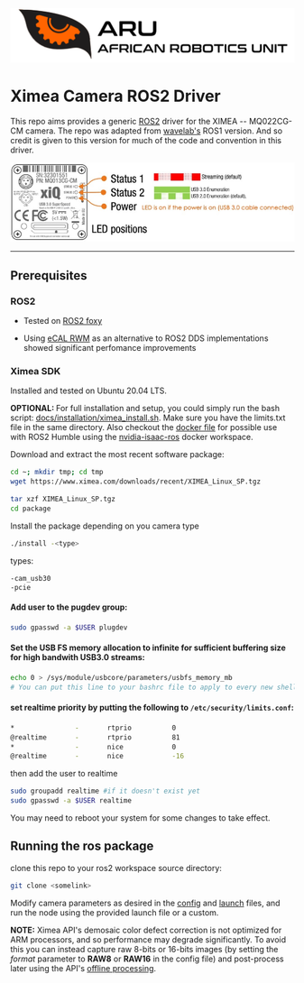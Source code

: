 ![logo](docs/resources/ARU_logo_rectangle.png)
# Ximea Camera ROS2 Driver

This repo aims provides a generic [ROS2](https://docs.ros.org/en/foxy/index.html) driver for the XIMEA -- MQ022CG-CM camera. The repo was adapted from [wavelab's](https://github.com/wavelab/ximea_ros_cam) ROS1 version. And so credit is given to this version for much of the code and convention in this driver. 

![Slide86](docs/resources/ximea.jpeg)

<hr/> 

## Prerequisites

### ROS2

- Tested on [ROS2 foxy](https://docs.ros.org/en/foxy/Installation.html)

- Using [eCAL RWM](https://github.com/eclipse-ecal/rmw_ecal) as an alternative to ROS2 DDS implementations showed significant perfomance improvements
  
### Ximea SDK

Installed and tested on Ubuntu 20.04 LTS.

<b> OPTIONAL: </b>For full installation and setup, you could simply run the bash script: [docs/installation/ximea_install.sh](docs/installation/ximea_install.sh). Make sure you have the limits.txt file in the same directory. Also checkout the [docker file](docs/docker/XIMEA.Dockerfile) for possible use with ROS2 Humble using the [nvidia-isaac-ros](https://github.com/NVIDIA-ISAAC-ROS/isaac_ros_common) docker workspace.

Download and extract the most recent software package:
```bash
cd ~; mkdir tmp; cd tmp
wget https://www.ximea.com/downloads/recent/XIMEA_Linux_SP.tgz
```
```bash
tar xzf XIMEA_Linux_SP.tgz
cd package
```
Install the package depending on you camera type
```bash
./install -<type>
```
types:

    -cam_usb30
    -pcie

#### Add user to the pugdev group:
```bash
sudo gpasswd -a $USER plugdev
```
#### Set the USB FS memory allocation to infinite for sufficient buffering size for high bandwith USB3.0 streams:
```bash
echo 0 > /sys/module/usbcore/parameters/usbfs_memory_mb
# You can put this line to your bashrc file to apply to every new shell
```
#### set realtime priority by putting the following to ``` /etc/security/limits.conf ```:
```bash
*               -       rtprio          0
@realtime       -       rtprio          81
*               -       nice            0
@realtime       -       nice            -16
```
then add the user to realtime
```bash
sudo groupadd realtime #if it doesn't exist yet
sudo gpasswd -a $USER realtime
```
You may need to reboot your system for some changes to take effect.

## Running the ros package

clone this repo to your ros2 workspace source directory:
```bash
git clone <somelink>
```
Modify camera parameters as desired in the [config](config/xiCam_config.yaml) and [launch](launch/xiCam.launch.xml) files, and run the node using the provided launch file or a custom. 

<b>NOTE:</b> Ximea API's demosaic color defect correction is not optimized for ARM processors, and so performance may degrade significantly. To avoid this you can instead capture raw 8-bits or 16-bits images (by setting the <i>format</i> parameter to <b>RAW8</b> or <b>RAW16</b> in the config file) and post-process later using the API's [offline processing](https://www.ximea.com/support/wiki/apis/XiAPI_Offline_Processing).
